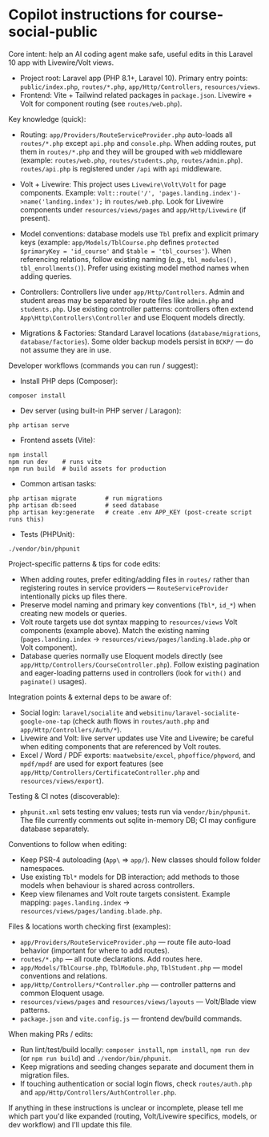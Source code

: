 <!--
This file guides AI coding agents (Copilot-style) to be immediately productive in this repository.
Keep it concise and codebase-specific. Update when project structure or workflows change.
-->

# Copilot instructions for course-social-public

Core intent: help an AI coding agent make safe, useful edits in this Laravel 10 app with Livewire/Volt views.

- Project root: Laravel app (PHP 8.1+, Laravel 10). Primary entry points: `public/index.php`, `routes/*.php`, `app/Http/Controllers`, `resources/views`.
- Frontend: Vite + Tailwind related packages in `package.json`. Livewire + Volt for component routing (see `routes/web.php`).

Key knowledge (quick):

- Routing: `app/Providers/RouteServiceProvider.php` auto-loads all `routes/*.php` except `api.php` and `console.php`. When adding routes, put them in `routes/*.php` and they will be grouped with `web` middleware (example: `routes/web.php`, `routes/students.php`, `routes/admin.php`). `routes/api.php` is registered under `/api` with `api` middleware.

- Volt + Livewire: This project uses `Livewire\Volt\Volt` for page components. Example: `Volt::route('/', 'pages.landing.index')->name('landing.index');` in `routes/web.php`. Look for Livewire components under `resources/views/pages` and `app/Http/Livewire` (if present).

- Model conventions: database models use `Tbl` prefix and explicit primary keys (example: `app/Models/TblCourse.php` defines `protected $primaryKey = 'id_course'` and `$table = 'tbl_courses'`). When referencing relations, follow existing naming (e.g., `tbl_modules(), tbl_enrollments()`). Prefer using existing model method names when adding queries.

- Controllers: Controllers live under `app/Http/Controllers`. Admin and student areas may be separated by route files like `admin.php` and `students.php`. Use existing controller patterns: controllers often extend `App\Http\Controllers\Controller` and use Eloquent models directly.

- Migrations & Factories: Standard Laravel locations (`database/migrations`, `database/factories`). Some older backup models persist in `BCKP/` — do not assume they are in use.

Developer workflows (commands you can run / suggest):

- Install PHP deps (Composer):

```pwsh
composer install
```

- Dev server (using built-in PHP server / Laragon):

```pwsh
php artisan serve
```

- Frontend assets (Vite):

```pwsh
npm install
npm run dev    # runs vite
npm run build  # build assets for production
```

- Common artisan tasks:

```pwsh
php artisan migrate        # run migrations
php artisan db:seed        # seed database
php artisan key:generate   # create .env APP_KEY (post-create script runs this)
```

- Tests (PHPUnit):

```pwsh
./vendor/bin/phpunit
```

Project-specific patterns & tips for code edits:

- When adding routes, prefer editing/adding files in `routes/` rather than registering routes in service providers — `RouteServiceProvider` intentionally picks up files there.
- Preserve model naming and primary key conventions (`Tbl*`, `id_*`) when creating new models or queries.
- Volt route targets use dot syntax mapping to `resources/views` Volt components (example above). Match the existing naming (`pages.landing.index` -> `resources/views/pages/landing.blade.php` or Volt component).
- Database queries normally use Eloquent models directly (see `app/Http/Controllers/CourseController.php`). Follow existing pagination and eager-loading patterns used in controllers (look for `with()` and `paginate()` usages).

Integration points & external deps to be aware of:

- Social login: `laravel/socialite` and `websitinu/laravel-socialite-google-one-tap` (check auth flows in `routes/auth.php` and `app/Http/Controllers/Auth/*`).
- Livewire and Volt: live server updates use Vite and Livewire; be careful when editing components that are referenced by Volt routes.
- Excel / Word / PDF exports: `maatwebsite/excel`, `phpoffice/phpword`, and `mpdf/mpdf` are used for export features (see `app/Http/Controllers/CertificateController.php` and `resources/views/export`).

Testing & CI notes (discoverable):

- `phpunit.xml` sets testing env values; tests run via `vendor/bin/phpunit`. The file currently comments out sqlite in-memory DB; CI may configure database separately.

Conventions to follow when editing:

- Keep PSR-4 autoloading (`App\` => `app/`). New classes should follow folder namespaces.
- Use existing `Tbl*` models for DB interaction; add methods to those models when behaviour is shared across controllers.
- Keep view filenames and Volt route targets consistent. Example mapping: `pages.landing.index` -> `resources/views/pages/landing.blade.php`.

Files & locations worth checking first (examples):

- `app/Providers/RouteServiceProvider.php` — route file auto-load behavior (important for where to add routes).
- `routes/*.php` — all route declarations. Add routes here.
- `app/Models/TblCourse.php`, `TblModule.php`, `TblStudent.php` — model conventions and relations.
- `app/Http/Controllers/*Controller.php` — controller patterns and common Eloquent usage.
- `resources/views/pages` and `resources/views/layouts` — Volt/Blade view patterns.
- `package.json` and `vite.config.js` — frontend dev/build commands.

When making PRs / edits:

- Run lint/test/build locally: `composer install`, `npm install`, `npm run dev` (or `npm run build`) and `./vendor/bin/phpunit`.
- Keep migrations and seeding changes separate and document them in migration files.
- If touching authentication or social login flows, check `routes/auth.php` and `app/Http/Controllers/AuthController.php`.

If anything in these instructions is unclear or incomplete, please tell me which part you'd like expanded (routing, Volt/Livewire specifics, models, or dev workflow) and I'll update this file.
